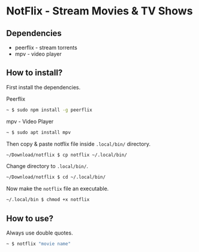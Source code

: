 # NotFlix - Stream Movies & TV Shows

## Dependencies
* peerflix - stream torrents
* mpv - video player

## How to install?
First install the dependencies.

Peerflix
```bash
~ $ sudo npm install -g peerflix
```

mpv - Video Player
```bash
~ $ sudo apt install mpv
```

Then copy & paste notflix file inside `.local/bin/` directory.
```bash
~/Download/notflix $ cp notflix ~/.local/bin/
```

Change directory to `.local/bin/`.
```bash
~/Download/notflix $ cd ~/.local/bin/
```

Now make the `notflix` file an executable.
```bash
~/.local/bin $ chmod +x notflix
```

## How to use?
Always use double quotes.
```bash
~ $ notflix "movie name"
```